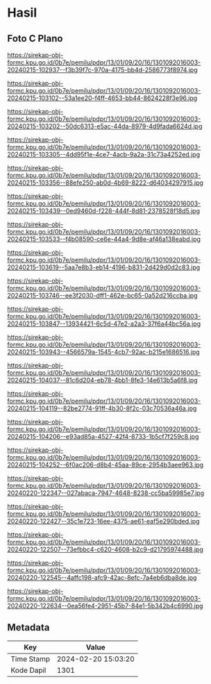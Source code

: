 # Hasil

## Foto C Plano

https://sirekap-obj-formc.kpu.go.id/0b7e/pemilu/pdpr/13/01/09/20/16/1301092016003-20240215-102937--f3b39f7c-970a-4175-bb4d-2586773f8974.jpg

https://sirekap-obj-formc.kpu.go.id/0b7e/pemilu/pdpr/13/01/09/20/16/1301092016003-20240215-103102--53a1ee20-f4ff-4653-bb44-8624228f3e96.jpg

https://sirekap-obj-formc.kpu.go.id/0b7e/pemilu/pdpr/13/01/09/20/16/1301092016003-20240215-103202--50dc6313-e5ac-44da-8979-4d9fada6624d.jpg

https://sirekap-obj-formc.kpu.go.id/0b7e/pemilu/pdpr/13/01/09/20/16/1301092016003-20240215-103305--4dd95f1e-4ce7-4acb-9a2a-31c73a4252ed.jpg

https://sirekap-obj-formc.kpu.go.id/0b7e/pemilu/pdpr/13/01/09/20/16/1301092016003-20240215-103356--88efe250-ab0d-4b69-8222-d64034297915.jpg

https://sirekap-obj-formc.kpu.go.id/0b7e/pemilu/pdpr/13/01/09/20/16/1301092016003-20240215-103439--0ed9460d-f228-444f-8d81-2378528f18d5.jpg

https://sirekap-obj-formc.kpu.go.id/0b7e/pemilu/pdpr/13/01/09/20/16/1301092016003-20240215-103533--f4b08590-ce6e-44a4-9d8e-af46a138eabd.jpg

https://sirekap-obj-formc.kpu.go.id/0b7e/pemilu/pdpr/13/01/09/20/16/1301092016003-20240215-103619--5aa7e8b3-eb14-4196-b831-2d429d0d2c83.jpg

https://sirekap-obj-formc.kpu.go.id/0b7e/pemilu/pdpr/13/01/09/20/16/1301092016003-20240215-103746--ee3f2030-dff1-462e-bc65-0a52d216ccba.jpg

https://sirekap-obj-formc.kpu.go.id/0b7e/pemilu/pdpr/13/01/09/20/16/1301092016003-20240215-103847--13934421-6c5d-47e2-a2a3-37f6a44bc56a.jpg

https://sirekap-obj-formc.kpu.go.id/0b7e/pemilu/pdpr/13/01/09/20/16/1301092016003-20240215-103943--4566579a-1545-4cb7-92ac-b215e1686516.jpg

https://sirekap-obj-formc.kpu.go.id/0b7e/pemilu/pdpr/13/01/09/20/16/1301092016003-20240215-104037--81c6d204-eb78-4bb1-8fe3-14e613b5a6f8.jpg

https://sirekap-obj-formc.kpu.go.id/0b7e/pemilu/pdpr/13/01/09/20/16/1301092016003-20240215-104119--82be2774-91ff-4b30-8f2c-03c70536a46a.jpg

https://sirekap-obj-formc.kpu.go.id/0b7e/pemilu/pdpr/13/01/09/20/16/1301092016003-20240215-104206--e93ad85a-4527-42f4-8733-1b5cf7f259c8.jpg

https://sirekap-obj-formc.kpu.go.id/0b7e/pemilu/pdpr/13/01/09/20/16/1301092016003-20240215-104252--6f0ac206-d8b4-45aa-89ce-2954b3aee963.jpg

https://sirekap-obj-formc.kpu.go.id/0b7e/pemilu/pdpr/13/01/09/20/16/1301092016003-20240220-122347--027abaca-7947-4648-8238-cc5ba59985e7.jpg

https://sirekap-obj-formc.kpu.go.id/0b7e/pemilu/pdpr/13/01/09/20/16/1301092016003-20240220-122427--35c1e723-16ee-4375-ae61-eaf5e290bded.jpg

https://sirekap-obj-formc.kpu.go.id/0b7e/pemilu/pdpr/13/01/09/20/16/1301092016003-20240220-122507--73efbbc4-c620-4608-b2c9-d21795974488.jpg

https://sirekap-obj-formc.kpu.go.id/0b7e/pemilu/pdpr/13/01/09/20/16/1301092016003-20240220-122545--4affc198-afc9-42ac-8efc-7a4eb6dba8de.jpg

https://sirekap-obj-formc.kpu.go.id/0b7e/pemilu/pdpr/13/01/09/20/16/1301092016003-20240220-122634--0ea56fe4-2951-45b7-84e1-5b342b4c6990.jpg


## Metadata

| Key        | Value               |
| ---------- | ------------------- |
| Time Stamp | 2024-02-20 15:03:20 |
| Kode Dapil | 1301                |



